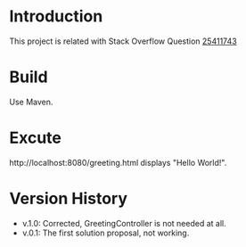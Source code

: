 
# Introduction

This project is related with Stack Overflow Question [25411743](http://stackoverflow.com/questions/25411743/how-to-override-autoconfiguration-in-spring)

# Build

Use Maven.

# Excute

http://localhost:8080/greeting.html displays "Hello World!".

# Version History

* v.1.0: Corrected, GreetingController is not needed at all.
* v.0.1: The first solution proposal, not working.
